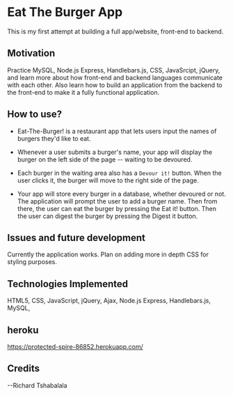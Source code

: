 # Eat The Burger App

This is my first attempt at building a full app/website, front-end to backend. 
 
## Motivation

Practice MySQL, Node.js Express, Handlebars.js, CSS, JavaSrcipt, jQuery, and learn more about how front-end and backend languages communicate with each other.  Also learn how to build an application from the backend to the front-end to make it a fully functional application.

## How to use? 

* Eat-The-Burger! is a restaurant app that lets users input the names of burgers they'd like to eat.

* Whenever a user submits a burger's name, your app will display the burger on the left side of the page -- waiting to be devoured.

* Each burger in the waiting area also has a `Devour it!` button. When the user clicks it, the burger will move to the right side of the page.

* Your app will store every burger in a database, whether devoured or not.
The application will prompt the user to add a burger name.  Then from there, the user can eat the burger by pressing the Eat it! button.  Then the user can digest the burger by pressing the Digest it button.


## Issues and future development

Currently the application works.  Plan on adding more in depth CSS for styling purposes.

## Technologies Implemented

HTML5, CSS, JavaScript, jQuery, Ajax, Node.js Express, Handlebars.js, MySQL,  

## heroku

https://protected-spire-86852.herokuapp.com/


## Credits

--Richard Tshabalala